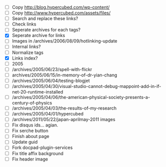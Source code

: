 - [ ] Copy http://blog.hypercubed.com/wp-content/
- [ ] Copy http://www.hypercubed.com/assets/files/
- [ ] Search and replace these links?
- [ ] Check links
- [ ] Seperate archives for each tags?
- [x] Seperate archive for links
- [ ] Images in /archives/2006/08/09/hotlinking-update
- [ ] Internal links?
- [ ] Normalize tags
- [x] Links index?
- [ ] 2005
- [ ] /archives/2005/06/23/spell-with-flickr
- [ ] archives/2005/06/15/in-memory-of-dr-yian-chang
- [ ] /archives/2005/06/04/testing-blogjet
- [ ] /archives/2005/04/30/visual-studio-cannot-debug-mappoint-add-in-if-net-20-runtime-installed
- [ ] /archives/2005/04/06/the-american-physical-society-presents-a-century-of-physics
- [ ] /archives/2005/04/03/the-results-of-my-research
- [ ] /archives/2005/04/01/hypercubed
- [ ] /archives/2011/05/22/japan-aprilmay-2011 images
- [ ] Fix disqus ids... agian.
- [ ] Fix serche button
- [ ] Finish about page
- [ ] Update guid
- [ ] Fork docpad-plugin-services
- [ ] Fix title affix background
- [ ] Fix header image